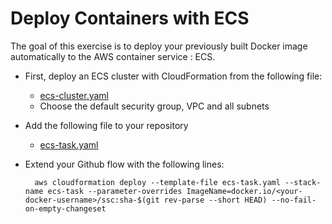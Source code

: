 # Deploy Containers with ECS

The goal of this exercise is to deploy your previously built Docker image automatically to the AWS container service : ECS.

- First, deploy an ECS cluster with CloudFormation from the following file: 
    - [ecs-cluster.yaml](./files/aws/ecs-cluster.yaml)
    - Choose the default security group, VPC and all subnets

- Add the following file to your repository
    - [ecs-task.yaml](./files/aws/ecs-task.yaml)

- Extend your Github flow with the following lines:

        aws cloudformation deploy --template-file ecs-task.yaml --stack-name ecs-task --parameter-overrides ImageName=docker.io/<your-docker-username>/ssc:sha-$(git rev-parse --short HEAD) --no-fail-on-empty-changeset
